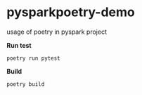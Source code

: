 # pysparkpoetry-demo

usage of poetry in pyspark project


**Run test**

```
poetry run pytest
```


**Build**

```
poetry build
```

